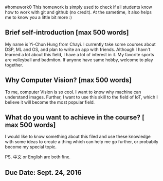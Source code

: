 #homework0
This homework is simply used to check if all students know how to work with git and github (no credit).
At the sametime, it also helps me to know you a little bit more :)

## Brief self-introduction [max 500 words]
  My name is Yi-Chun Hung from Chayi. I currently take some courses about DSP, ML and OS, and plan to write an app with friends. Although I havn't learned a lot about this field, I have a lot of interest in it. 
  My favorite sports are volleyball and badmiton. If anyone have same hobby, welcome to play together.

## Why Computer Vision? [max 500 words]
  To me, computer Vision is so cool. I want to know why machine can understand images.
  Further, I want to use this skill to the field of IoT, which I believe it will become the most popular field.

## What do you want to achieve in the course? [ max 500 words]
  I would like to know something about this filed and use these knowledge with some ideas to create a thing which can help me go further, or probabily become my special topic.

PS. 中文 or English are both fine.

## Due Date: Sept. 24, 2016
